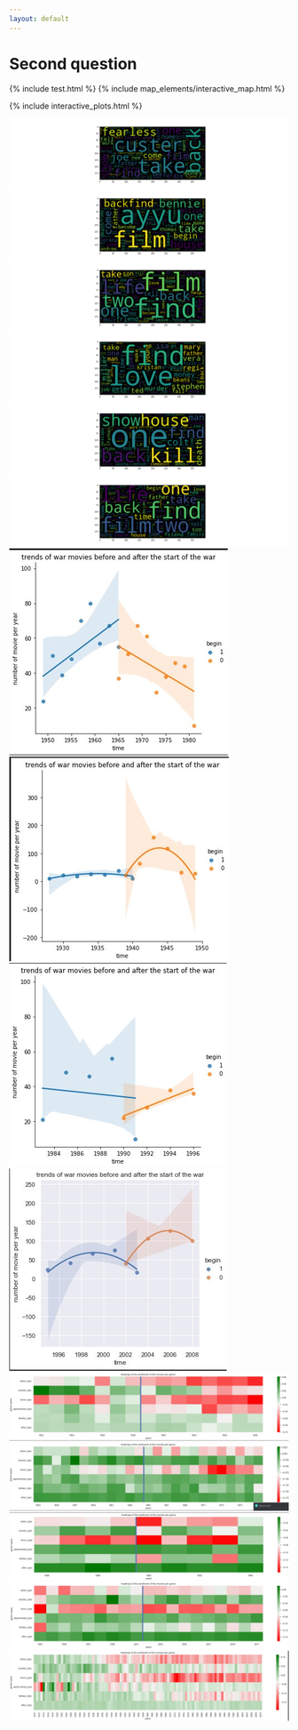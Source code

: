 ```yaml
---
layout: default
---
```


# Second question

{% include test.html %}
{% include map_elements/interactive_map.html %}

{% include interactive_plots.html %}


![image](assets/img/Images_site_bastien/afteraction.png)
![image](assets/img/Images_site_bastien/aftercomedy.png)
![image](assets/img/Images_site_bastien/afterrwar.png)
![image](assets/img/Images_site_bastien/beforeaction.png)
![image](assets/img/Images_site_bastien/beforecomedy.png)
![image](assets/img/Images_site_bastien/beforerwar.png)
![image](assets/img/Images_site_bastien/war_mivie_trend1965.jpg)
![image](assets/img/Images_site_bastien/war_movie_trend1939.jpg)
![image](assets/img/Images_site_bastien/war_movie_trend1990.jpg)
![image](assets/img/Images_site_bastien/war_movie_trend2002.jpg)
![image](assets/img/Images_site_bastien/heatmap_1939.jpg)
![image](assets/img/Images_site_bastien/heatmap_1964.jpg)
![image](assets/img/Images_site_bastien/heatmap_1990.jpg)
![image](assets/img/Images_site_bastien/heatmap_2002.jpg)
![image](assets/img/Images_site_bastien/heatmap_general.jpg)

